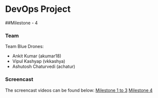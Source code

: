 # DevOps Project

##Milestone - 4

### Team
Team Blue Drones:
 - Ankit Kumar (akumar18) 
 - Vipul Kashyap (vkkashya)
 - Ashutosh Chaturvedi (achatur)

### Screencast
The screencast videos can be found below:
[Milestone 1 to 3](https://youtu.be/kq_FXcvgwno)
[Milestone 4](https://youtu.be/kq_FXcvgwno)
